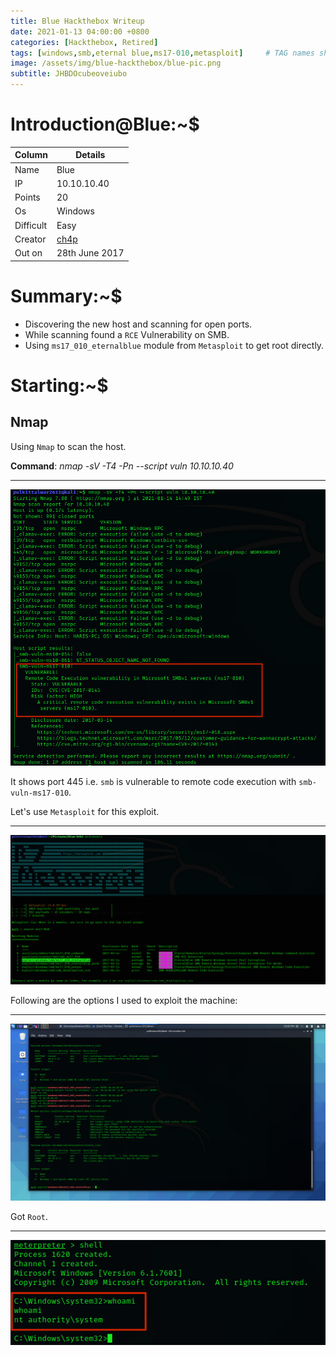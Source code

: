 ```yaml
---
title: Blue Hackthebox Writeup
date: 2021-01-13 04:00:00 +0800
categories: [Hackthebox, Retired]
tags: [windows,smb,eternal blue,ms17-010,metasploit]     # TAG names should always be lowercase
image: /assets/img/blue-hackthebox/blue-pic.png
subtitle: JHBDOcubeoveiubo
---
```



# Introduction@Blue:~$


Column | Details
------------ | -------------
Name | Blue
IP | 10.10.10.40
Points | 20
Os | Windows
Difficult | Easy
Creator | [ch4p](https://www.hackthebox.eu/home/users/profile/1)
Out on | 28th June 2017 

# Summary:~$

* Discovering the new host and scanning for open ports.
* While scanning found a `RCE` Vulnerability on SMB.
* Using `ms17_010_eternalblue` module from `Metasploit` to get root directly.

# Starting:~$

## Nmap

Using `Nmap` to scan the host.

**Command**: *nmap -sV -T4 -Pn --script vuln 10.10.10.40*

____
![](/assets/img/blue-hackthebox/nmap-scan-1.png)

It shows port 445 i.e. `smb` is vulnerable to remote code execution with `smb-vuln-ms17-010`.

Let's use `Metasploit` for this exploit.

____
![](/assets/img/blue-hackthebox/metasploit-exploit-2.png)

Following are the options I used to exploit the machine:

___
![](/assets/img/blue-hackthebox/show-options-3.png)

Got `Root`.

___
![](/assets/img/blue-hackthebox/got-root-3.png)


